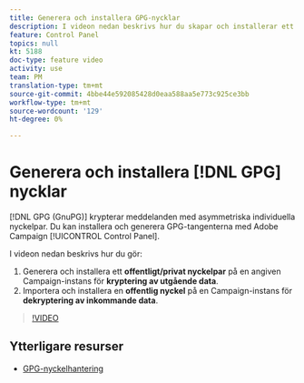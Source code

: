 ```yaml
---
title: Generera och installera GPG-nycklar
description: I videon nedan beskrivs hur du skapar och installerar ett nyckelpar för offentlig/privat nyckel på en angiven Campaign-instans för kryptering av utgående data och hur du importerar och installerar en offentlig nyckel på en Campaign-instans för dekryptering av inkommande data.
feature: Control Panel
topics: null
kt: 5188
doc-type: feature video
activity: use
team: PM
translation-type: tm+mt
source-git-commit: 4bbe44e592085428d0eaa588aa5e773c925ce3bb
workflow-type: tm+mt
source-wordcount: '129'
ht-degree: 0%

---
```



# Generera och installera [!DNL GPG] nycklar

[!DNL GPG (GnuPG)] krypterar meddelanden med asymmetriska individuella nyckelpar. Du kan installera och generera GPG-tangenterna med Adobe Campaign [!UICONTROL Control Panel].

I videon nedan beskrivs hur du gör:

1. Generera och installera ett **offentligt/privat nyckelpar** på en angiven Campaign-instans för **kryptering av utgående data**.
2. Importera och installera en **offentlig nyckel** på en Campaign-instans för **dekryptering av inkommande data**.

>[!VIDEO](https://video.tv.adobe.com/v/34201?quality=12)

## Ytterligare resurser

* [GPG-nyckelhantering](https://docs.adobe.com/content/help/en/control-panel/using/instances-settings/gpg-keys-management.html)